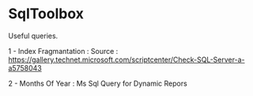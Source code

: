# SqlToolbox
Useful queries.

1 - Index Fragmantation : Source : https://gallery.technet.microsoft.com/scriptcenter/Check-SQL-Server-a-a5758043 

2 - Months Of Year : Ms Sql Query for Dynamic Repors
